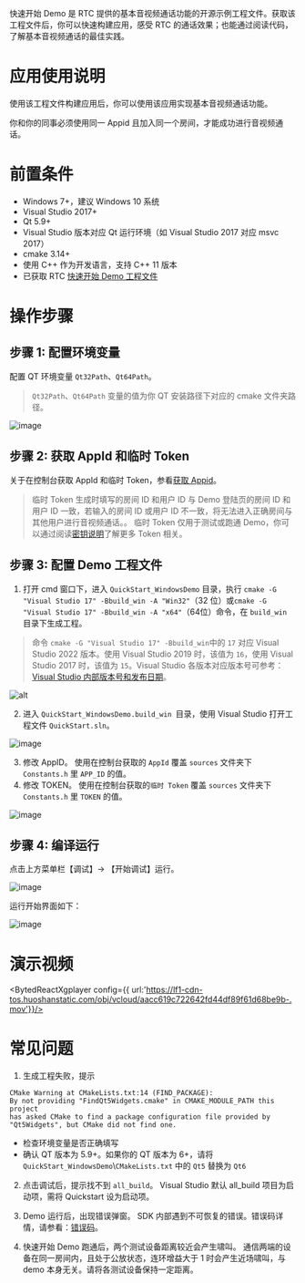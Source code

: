 快速开始 Demo 是 RTC 提供的基本音视频通话功能的开源示例工程文件。获取该工程文件后，你可以快速构建应用，感受 RTC 的通话效果；也能通过阅读代码，了解基本音视频通话的最佳实践。

# 应用使用说明
使用该工程文件构建应用后，你可以使用该应用实现基本音视频通话功能。

你和你的同事必须使用同一 Appid 且加入同一个房间，才能成功进行音视频通话。
# 前置条件
* Windows 7+，建议 Windows 10 系统
* Visual Studio 2017+
* Qt 5.9+
* Visual Studio 版本对应 Qt 运行环境（如 Visual Studio 2017 对应 msvc 2017）
* cmake 3.14+
* 使用 C++ 作为开发语言，支持 C++ 11 版本
* 已获取 RTC [快速开始 Demo 工程文件](75707.md#%E4%B8%8B%E8%BD%BD%E5%BF%AB%E9%80%9F%E5%BC%80%E5%A7%8B-demo)


# 操作步骤
## 步骤 1: 配置环境变量
 配置 QT 环境变量 `Qt32Path`、`Qt64Path`。
> `Qt32Path`、`Qt64Path` 变量的值为你 QT 安装路径下对应的 cmake 文件夹路径。

![image](https://p-vcloud.byteimg.com/tos-cn-i-em5hxbkur4/985d144f8cfb45bbaf9e9ae134d78363~tplv-em5hxbkur4-noop.image?width=959&height=456)
## 步骤 2: 获取 AppId 和临时 Token

关于在控制台获取 AppId 和临时 Token，参看[获取 Appid](69865.md#步骤4：创建-rtc-应用，获取-appid)。
> 临时 Token 生成时填写的房间 ID 和用户 ID 与 Demo 登陆页的房间 ID 和用户 ID 一致，若输入的房间 ID 或用户 ID 不一致，将无法进入正确房间与其他用户进行音视频通话。。
临时 Token 仅用于测试或跑通 Demo，你可以通过阅读[密钥说明](70121)了解更多 Token 相关。

## 步骤 3: 配置 Demo 工程文件

1.  打开 cmd 窗口下，进入 `QuickStart_WindowsDemo` 目录，执行 `cmake -G "Visual Studio 17" -Bbuild_win -A "Win32"`（32 位）或`cmake -G "Visual Studio 17" -Bbuild_win -A "x64"`（64位）命令，在 `build_win` 目录下生成工程。
> 命令 `cmake -G "Visual Studio 17" -Bbuild_win`中的 `17` 对应 Visual Studio 2022 版本。使用 Visual Studio 2019 时，该值为 `16`，使用 Visual Studio 2017 时，该值为 `15`。Visual Studio 各版本对应版本号可参考：[Visual Studio 内部版本号和发布日期](https://docs.microsoft.com/zh-cn/visualstudio/install/visual-studio-build-numbers-and-release-dates?view=vs-2022)。

![alt](https://lf6-volc-editor.volccdn.com/obj/volcfe/sop-public/upload_f88f60affb00732d8e777418861d606d.png)

2. 进入 `QuickStart_WindowsDemo.build_win `目录，使用 Visual Studio 打开工程文件 `QuickStart.sln`。

![image](https://lf3-volc-editor.volccdn.com/obj/volcfe/sop-public/upload_3e95bb3e9ef4b23452d4cf9771630e5c.png)

3.  修改 AppID。
使用在控制台获取的 `AppId` 覆盖 `sources` 文件夹下 `Constants.h` 里 `APP_ID` 的值。
4.  修改 TOKEN。
使用在控制台获取的`临时 Token` 覆盖 `sources` 文件夹下 `Constants.h` 里 `TOKEN` 的值。

![image](https://lf3-volc-editor.volccdn.com/obj/tos-cn-v-697126/39a66640aa5c4bb19c0f78b482a8695c.png)

## 步骤 4: 编译运行

点击上方菜单栏【调试】-> 【开始调试】运行。

![image](https://p-vcloud.byteimg.com/tos-cn-i-em5hxbkur4/d9baaf686fe9436cbe178f5f9cd15491~tplv-em5hxbkur4-noop.image?width=1382&height=191)

运行开始界面如下：

![image](https://p-vcloud.byteimg.com/tos-cn-i-em5hxbkur4/ecb447a5e5414222a72f9e11dbdf2206~tplv-em5hxbkur4-noop.image?width=1537&height=864)

# 演示视频
<BytedReactXgplayer
config={{ url:'https://lf1-cdn-tos.huoshanstatic.com/obj/vcloud/aacc619c722642fd44df89f61d68be9b-.mov'}}/>

# 常见问题
1. 生成工程失败，提示
```
CMake Warning at CMakeLists.txt:14 (FIND_PACKAGE):
By not providing "FindQt5Widgets.cmake" in CMAKE_MODULE_PATH this project
has asked CMake to find a package configuration file provided by
"Qt5Widgets", but CMake did not find one.
  ```

  - 检查环境变量是否正确填写
  - 确认 QT 版本为 5.9+。如果你的 QT 版本为 6+，请将 `QuickStart_WindowsDemo`\\`CMakeLists.txt` 中的 `Qt5` 替换为 `Qt6`
2. 点击调试后，提示找不到 `all_build`。
Visual Studio 默认 all_build 项目为启动项，需将 Quickstart 设为启动项。

1. Demo 运行后，出现错误弹窗。
SDK 内部遇到不可恢复的错误。错误码详情，请参看：[错误码](70097.md#errorcode)。

1. 快速开始 Demo 跑通后，两个测试设备距离较近会产生啸叫。
通信两端的设备在同一房间内，且处于公放状态，连环增益大于 1 时会产生近场啸叫，与 demo 本身无关。请将各测试设备保持一定距离。